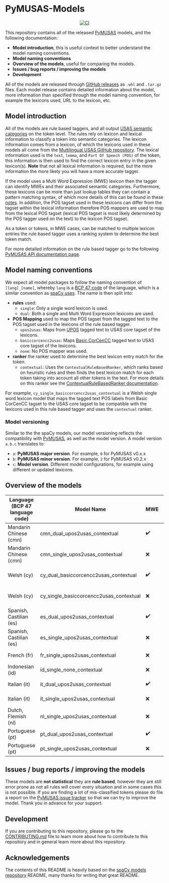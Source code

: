 # PyMUSAS-Models

<p align="center">
    <a href="https://github.com/UCREL/pymusas-models/actions/workflows/ci.yml">
            <img alt="CI" src="https://github.com/UCREL/pymusas-models/actions/workflows/ci.yml/badge.svg?branch=main&event=push"/>
    </a>
</p>

This repository contains all of the released [PyMUSAS](https://ucrel.github.io/pymusas/) models, and the following documentation:

* **Model introduction**, this is useful context to better understand the model naming conventions.
* **Model naming conventions**
* **Overview of the models**, useful for comparing the models.
* **Issues / bug reports / improving the models**
* **Development**

All of the models are released through [GitHub releases](https://github.com/UCREL/pymusas-models/releases) as `.whl` and `.tar.gz` files. Each model release contains detailed information about the model, more information than specified through the model naming convention, for example the lexicons used, URL to the lexicon, etc.

## Model introduction

All of the models are rule based taggers, and all output [USAS semantic categories](https://ucrel.lancs.ac.uk/usas/) on the token level. The rules rely on lexicon and lexical information to classify a token into semantic categories. The lexicon information comes from a lexicon, of which the lexicons used in these models all come from the [Multilingual USAS GitHub repository](https://github.com/UCREL/Multilingual-USAS). The lexical information used is the `text`, `lemma`, and `Part Of Speech (POS)` of the token, this information is then used to find the correct lexicon entry in the given lexicon(s). **Note** that not all lexical information is required, but the more information the more likely you will have a more accurate tagger.

If the model uses a Multi Word Expression (MWE) lexicon then the tagger can identify MWEs and their associated semantic categories. Furthermore, these lexicons can be more than just lookup tables they can contain a pattern matching syntax, of which more details of this can be found in these [notes](). In addition, the POS tagset used in these lexicons can differ from the tagset within the lexical information therefore POS mappers are used to map from the lexical POS tagset (lexical POS tagset is most likely determined by the POS tagger used on the text) to the lexicon POS tagset.

As a token or tokens, in MWE cases, can be matched to multiple lexicon entries the rule based tagger uses a ranking system to determine the best token match.

For more detailed information on the rule based tagger go to the following [PyMUSAS API documentation page]().

## Model naming conventions
 
We expect all model packages to follow the naming convention of `[lang]_[name]`, whereby `lang` is a [BCP 47 code](https://www.w3.org/International/articles/language-tags/) of the language, which is a similar convention as [spaCy uses](https://github.com/explosion/spacy-models#model-naming-conventions). The name is then split into:

* **rules** used:
    * `single`: Only a single word lexicon is used.
    * `dual`: Both a single and Multi Word Expression lexicons are used.
* **POS Mapping** used to map the POS tagset from the tagged text to the POS tagset used in the lexicons of the rule based tagger.
    * `upos2usas`: Maps from [UPOS](https://universaldependencies.org/u/pos/) tagged text to USAS core tagset of the lexicons.
    * `basiccorcencc2usas`: Maps [Basic CorCenCC](https://ucrel.github.io/pymusas/api/pos_mapper) tagged text to USAS core tagset of the lexicons.
    * `none`: No POS mapper was used.
* **ranker** the ranker used to determine the best lexicon entry match for the token.
    * `contextual`: Uses the `ContextualRuleBasedRanker`, which ranks based on heuristic rules and then finds the best lexicon match for each token taking into account all other tokens in the text. For more details on this ranker see the [ContextualRuleBasedRanker documentation]().

For example, `cy_single_basiccorcencc2usas_contextual` is a Welsh single word lexicon model that maps the tagged text POS labels from Basic CorCenCC tagset to the USAS core tagset to be compatible with the lexicons used in this rule based tagger and uses the `contextual` ranker.

### Model versioning

Similar to the the spaCy models, our model versioning reflects the compatibility with [PyMUSAS](https://github.com/ucrel/pymusas), as well as the model version. A model version `a.b.c` translates to:

* `a`: **PyMUSAS major version**. For example, `0` for PyMUSAS v0.x.x
* `b`: **PyMUSAS minor version**. For example, `2` for PyMUSAS v0.2.x
* `c`: **Model version**. Different model configurations, for example using different or updated lexicons.

## Overview of the models

| Language (BCP 47 language code) | Model Name | MWE | POS Mapper | Ranker | File Size |
| --- | --- | --- | --- | --- | --- |
| Mandarin Chinese (cmn) | cmn_dual_upos2usas_contextual | :heavy_check_mark: | UPOS 2 USAS | Contextual | 1.28MB |
| Mandarin Chinese (cmn) | cmn_single_upos2usas_contextual | :x: | UPOS 2 USAS | Contextual | 1.00MB |
| Welsh (cy) | cy_dual_basiccorcencc2usas_contextual | :heavy_check_mark: | Basic CorCenCC 2 USAS | Contextual | 1.09MB |
| Welsh (cy) | cy_single_basiccorcencc2usas_contextual | :x: | Basic CorCenCC 2 USAS | Contextual | 1.09MB |
| Spanish, Castilian (es) | es_dual_upos2usas_contextual | :heavy_check_mark: | UPOS 2 USAS | Contextual | 0.20MB |
| Spanish, Castilian (es) | es_single_upos2usas_contextual | :x: | UPOS 2 USAS | Contextual | 0.16MB |
| French (fr) | fr_single_upos2usas_contextual | :x: | UPOS 2 USAS | Contextual | 0.08MB |
| Indonesian (id) | id_single_none_contextual | :x: | None | Contextual | 0.24MB |
| Italian (it) | it_dual_upos2usas_contextual | :heavy_check_mark: | UPOS 2 USAS | Contextual | 0.50MB |
| Italian (it) | it_single_upos2usas_contextual | :x: | UPOS 2 USAS | Contextual | 0.42MB |
| Dutch, Flemish (nl) | nl_single_upos2usas_contextual | :x: | UPOS 2 USAS | Contextual | 0.15MB |
| Portuguese (pt) | pt_dual_upos2usas_contextual | :heavy_check_mark: | UPOS 2 USAS | Contextual | 0.27MB |
| Portuguese (pt) | pt_single_upos2usas_contextual | :x: | UPOS 2 USAS | Contextual | 0.25MB |

## Issues / bug reports / improving the models

These models are **not statistical** they are **rule based**, however they are still error prone as not all rules will cover every situation and in some cases this is not possible. If you are finding a lot of mis-classified tokens please do file a report on the [PyMUSAS issue tracker](https://github.com/UCREL/pymusas/issues) so that we can try to improve the model. Thank you in advance for your support.

## Development

If you are contributing to this repository, please go to the [CONTRIBUTING.md](./CONTRIBUTING.md) file to learn more about how to contribute to this repository and in general learn more about this repository.

## Acknowledgements

The contents of this README is heavily based on the [spaCy models repository](https://github.com/explosion/spacy-models) README, many thanks for writing that great README.